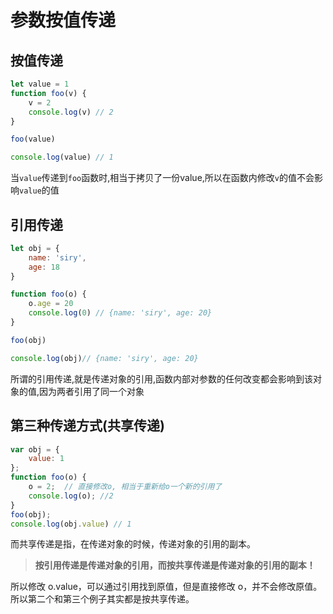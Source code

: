 # 参数按值传递

## 按值传递

```js
let value = 1
function foo(v) {
    v = 2
    console.log(v) // 2
}

foo(value)

console.log(value) // 1

```
当`value`传递到`foo`函数时,相当于拷贝了一份value,所以在函数内修改`v`的值不会影响`value`的值

## 引用传递

```js
let obj = {
    name: 'siry',
    age: 18
}

function foo(o) {
    o.age = 20
    console.log(0) // {name: 'siry', age: 20}
}

foo(obj)

console.log(obj)// {name: 'siry', age: 20}
```

所谓的引用传递,就是传递对象的引用,函数内部对参数的任何改变都会影响到该对象的值,因为两者引用了同一个对象

## 第三种传递方式(共享传递)

```js
var obj = {
    value: 1
};
function foo(o) {
    o = 2;  // 直接修改o, 相当于重新给o一个新的引用了
    console.log(o); //2
}
foo(obj);
console.log(obj.value) // 1

```

而共享传递是指，在传递对象的时候，传递对象的引用的副本。

> **按引用传递是传递对象的引用，而按共享传递是传递对象的引用的副本！**

所以修改 o.value，可以通过引用找到原值，但是直接修改 o，并不会修改原值。所以第二个和第三个例子其实都是按共享传递。


